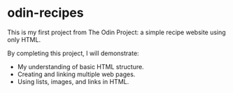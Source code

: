 # odin-recipes

This is my first project from The Odin Project: a simple recipe website using only HTML.

By completing this project, I will demonstrate:
- My understanding of basic HTML structure.
- Creating and linking multiple web pages.
- Using lists, images, and links in HTML.

